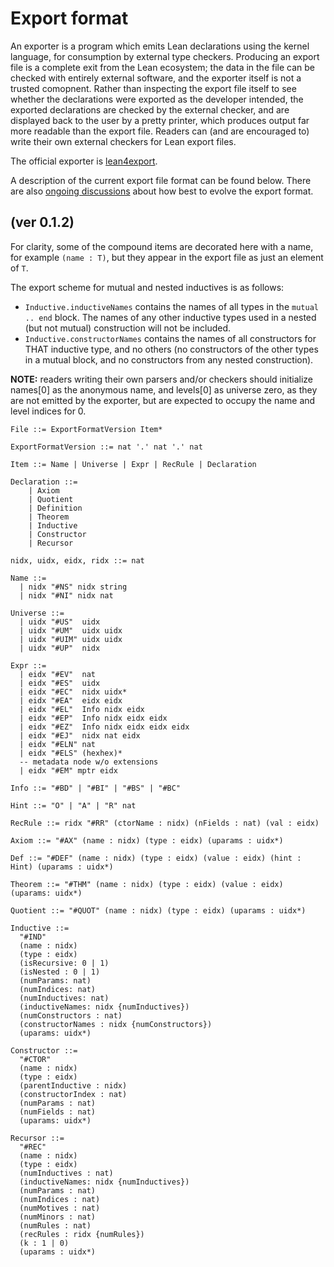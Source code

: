# Export format

An exporter is a program which emits Lean declarations using the kernel language, for consumption by external type checkers. Producing an export file is a complete exit from the Lean ecosystem; the data in the file can be checked with entirely external software, and the exporter itself is not a trusted comopnent. Rather than inspecting the export file itself to see whether the declarations were exported as the developer intended, the exported declarations are checked by the external checker, and are displayed back to the user by a pretty printer, which produces output far more readable than the export file. Readers can (and are encouraged to) write their own external checkers for Lean export files.

The official exporter is [lean4export](https://github.com/leanprover/lean4export).

A description of the current export file format can be found below. There are also [ongoing discussions](https://github.com/leanprover/lean4export/issues/3) about how best to evolve the export format.

## (ver 0.1.2)

For clarity, some of the compound items are decorated here with a name, for example `(name : T)`, but they appear in the export file as just an element of `T`.

The export scheme for mutual and nested inductives is as follows: 
+ `Inductive.inductiveNames` contains the names of all types in the `mutual .. end` block. The names of any other inductive types used in a nested (but not mutual) construction will not be included.
+ `Inductive.constructorNames` contains the names of all constructors for THAT inductive type, and no others (no constructors of the other types in a mutual block, and no constructors from any nested construction).

**NOTE:** readers writing their own parsers and/or checkers should initialize names[0] as the anonymous name, and levels[0] as universe zero, as they are not emitted by the exporter, but are expected to occupy the name and level indices for 0.

```
File ::= ExportFormatVersion Item*

ExportFormatVersion ::= nat '.' nat '.' nat

Item ::= Name | Universe | Expr | RecRule | Declaration

Declaration ::= 
    | Axiom 
    | Quotient 
    | Definition 
    | Theorem 
    | Inductive 
    | Constructor 
    | Recursor

nidx, uidx, eidx, ridx ::= nat

Name ::=
  | nidx "#NS" nidx string
  | nidx "#NI" nidx nat

Universe ::=
  | uidx "#US"  uidx
  | uidx "#UM"  uidx uidx
  | uidx "#UIM" uidx uidx
  | uidx "#UP"  nidx

Expr ::=
  | eidx "#EV"  nat
  | eidx "#ES"  uidx
  | eidx "#EC"  nidx uidx*
  | eidx "#EA"  eidx eidx
  | eidx "#EL"  Info nidx eidx
  | eidx "#EP"  Info nidx eidx eidx
  | eidx "#EZ"  Info nidx eidx eidx eidx
  | eidx "#EJ"  nidx nat eidx
  | eidx "#ELN" nat
  | eidx "#ELS" (hexhex)*
  -- metadata node w/o extensions
  | eidx "#EM" mptr eidx

Info ::= "#BD" | "#BI" | "#BS" | "#BC"

Hint ::= "O" | "A" | "R" nat

RecRule ::= ridx "#RR" (ctorName : nidx) (nFields : nat) (val : eidx)

Axiom ::= "#AX" (name : nidx) (type : eidx) (uparams : uidx*)

Def ::= "#DEF" (name : nidx) (type : eidx) (value : eidx) (hint : Hint) (uparams : uidx*)
  
Theorem ::= "#THM" (name : nidx) (type : eidx) (value : eidx) (uparams: uidx*)

Quotient ::= "#QUOT" (name : nidx) (type : eidx) (uparams : uidx*)

Inductive ::= 
  "#IND"
  (name : nidx) 
  (type : eidx) 
  (isRecursive: 0 | 1)
  (isNested : 0 | 1)
  (numParams: nat) 
  (numIndices: nat)
  (numInductives: nat)
  (inductiveNames: nidx {numInductives})
  (numConstructors : nat) 
  (constructorNames : nidx {numConstructors}) 
  (uparams: uidx*)

Constructor ::= 
  "#CTOR"
  (name : nidx) 
  (type : eidx) 
  (parentInductive : nidx) 
  (constructorIndex : nat)
  (numParams : nat)
  (numFields : nat)
  (uparams: uidx*)

Recursor ::= 
  "#REC"
  (name : nidx)
  (type : eidx)
  (numInductives : nat)
  (inductiveNames: nidx {numInductives})
  (numParams : nat)
  (numIndices : nat)
  (numMotives : nat)
  (numMinors : nat)
  (numRules : nat)
  (recRules : ridx {numRules})
  (k : 1 | 0)
  (uparams : uidx*)
```
